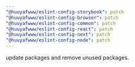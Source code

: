 ```yaml
---
"@huuyafwww/eslint-config-storybook": patch
"@huuyafwww/eslint-config-browser": patch
"@huuyafwww/eslint-config-common": patch
"@huuyafwww/eslint-config-react": patch
"@huuyafwww/eslint-config-next": patch
"@huuyafwww/eslint-config-node": patch
---
```


update packages and remove unused packages.

